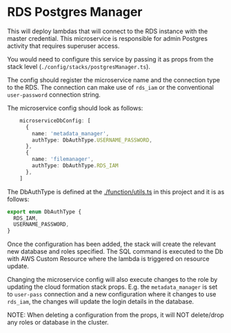 # RDS Postgres Manager

This will deploy lambdas that will connect to the RDS instance with the master credential. This microservice is
responsible for admin Postgres activity that requires superuser access.

You would need to configure this service by passing it as props from the stack level
(`./config/stacks/postgresManager.ts`).

The config should register the microservice name and the connection type to the RDS. The connection can
make use of `rds_iam` or the conventional `user-password` connection string.

The microservice config should look as follows:

```ts
    microserviceDbConfig: [
      {
        name: 'metadata_manager',
        authType: DbAuthType.USERNAME_PASSWORD,
      },
      { 
        name: 'filemanager', 
        authType: DbAuthType.RDS_IAM 
      },
    ]
```

The DbAuthType is defined at the [./function/utils.ts](./function/utils.ts) in this project and it is as follows:

```ts
export enum DbAuthType {
  RDS_IAM,
  USERNAME_PASSWORD,
}
```

Once the configuration has been added, the stack will create the relevant new database and roles specified. The SQL
command is executed to the Db with AWS Custom Resource where the lambda is triggered on resource update.

Changing the microservice config will also execute changes to the role by updating the cloud formation stack props. E.g.
the `metadata_manager` is set to `user-pass` connection and a new configuration where it changes to use
`rds_iam`, the changes will update the login details in the database.

NOTE: When deleting a configuration from the props, it will NOT delete/drop any roles or database in the cluster.
